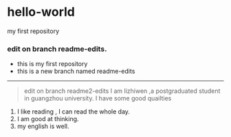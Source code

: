 # hello-world
my first repository
### edit on branch readme-edits.
- this is my first repository 
- this is a new branch named readme-edits
-------
> edit on branch readme2-edits
I am lizhiwen ,a postgraduated student in guangzhou university.
I have some good quailties
1. I like reading , I can read the whole day.
2. I am good at thinking.
3. my english is well.
